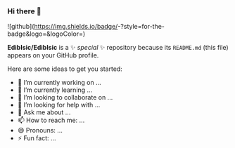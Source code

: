 ### Hi there 👋

![github](https://img.shields.io/badge/<Badge Text>-<Background Color>?style=for-the-badge&logo=<Icon Name>&logoColor=<Logo Color>)

**EdibIsic/EdibIsic** is a ✨ _special_ ✨ repository because its `README.md` (this file) appears on your GitHub profile.

Here are some ideas to get you started:

- 🔭 I’m currently working on ...
- 🌱 I’m currently learning ...
- 👯 I’m looking to collaborate on ...
- 🤔 I’m looking for help with ...
- 💬 Ask me about ...
- 📫 How to reach me: ...
- 😄 Pronouns: ...
- ⚡ Fun fact: ...

